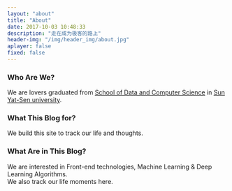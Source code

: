 ```yaml
---
layout: "about"
title: "About"
date: 2017-10-03 10:48:33
description: "走在成为极客的路上"
header-img: "/img/header_img/about.jpg"
aplayer: false
fixed: false
---
```


### Who Are We?

We are lovers graduated from [School of Data and Computer Science](http://sdcs.sysu.edu.cn/) in [Sun Yat-Sen university](http://www.sysu.edu.cn/2012/en/index.htm). 

### What This Blog for?

We build this site to track our life and thoughts.

### What Are in This Blog?

We are interested in Front-end technologies, Machine Learning & Deep Learning Algorithms.  
We also track our life moments here.
